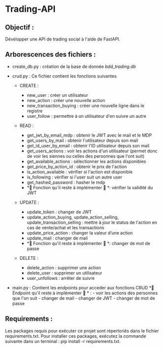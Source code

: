 # Trading-API

## Objectif : 
Développer une API de trading social à l'aide de FastAPI.

## Arborescences des fichiers : 

- create_db.py : création de la base de donnée *bdd_trading.db*  

- crud.py : Ce fichier contient les fonctions suivantes  

    - CREATE :
        - new_user : créer un utilisateur
        - new_action : créer une nouvelle action
        - new_transaction_buying : créer une nouvelle ligne dans le registre
        - user_follow : permettre à un utilisateur d'en suivre un autre

    - READ :
        - get_jwt_by_email_mdp : obtenir le JWT avec le mail et le MDP
        - get_users_by_mail : obtenir l'utilisateur depuis son mail
        - get_id_user_by_email : obtenir l'ID utilisateur depuis son mail
        - get_users_actions : voir les actions d'un utilisateur (permet donc de voir les siennes ou celles des personnes que l'ont suit)
        - get_available_actions : sélectionner les actions disponibles
        - get_price_by_action_id : obtenir le prix de l'action
        - is_action_available : vérifier si l'action est disponible
        - is_following : vérifier si l'user suit un autre user
        - get_hashed_password : hasher le mdp
        - *🚨 Fonction qu'il reste à implémenter 🚨 *: vérifier la validité du JWT

    - UPDATE : 
        - update_token : changer de JWT
        - update_action_buying, update_action_selling, update_transaction_selling : mettre à jour le status de l'action en cas de vente/achat et les transactions
        - update_price_action : changer la valeur d’une action
        - update_mail : changer de mail 
        -  *🚨 Fonction qu'il reste à implémenter 🚨 *: changer de mot de passe
        
    - DELETE :
        - delete_action : supprimer une action
        - delete_user : supprimer un utilisateur 
        - user_unfollows : arrêter de suivre 

- main.py : Contient les endpoints pour acceder aux fonctions CRUD
    *🚨 Endpoint qu'il reste à implémenter 🚨 * : 
        - voir les actions des personnes que l'on suit
        - changer de mail
        - changer de JWT
        - changer de mot de passe

## Requirements :
Les packages requis pour exécuter ce projet sont répertoriés dans le fichier requirements.txt. Pour installer ces packages, exécutez la commande suivante dans un terminal : pip install -r requirements.txt.
